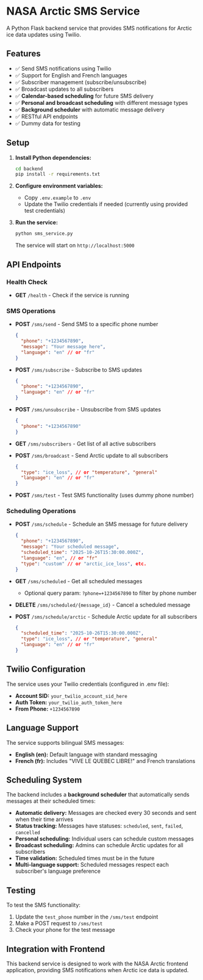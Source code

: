 # NASA Arctic SMS Service

A Python Flask backend service that provides SMS notifications for Arctic ice data updates using Twilio.

## Features

- ✅ Send SMS notifications using Twilio
- ✅ Support for English and French languages
- ✅ Subscriber management (subscribe/unsubscribe)
- ✅ Broadcast updates to all subscribers
- ✅ **Calendar-based scheduling** for future SMS delivery
- ✅ **Personal and broadcast scheduling** with different message types
- ✅ **Background scheduler** with automatic message delivery
- ✅ RESTful API endpoints
- ✅ Dummy data for testing

## Setup

1. **Install Python dependencies:**
   ```bash
   cd backend
   pip install -r requirements.txt
   ```

2. **Configure environment variables:**
   - Copy `.env.example` to `.env`
   - Update the Twilio credentials if needed (currently using provided test credentials)

3. **Run the service:**
   ```bash
   python sms_service.py
   ```

   The service will start on `http://localhost:5000`

## API Endpoints

### Health Check
- **GET** `/health` - Check if the service is running

### SMS Operations
- **POST** `/sms/send` - Send SMS to a specific phone number
  ```json
  {
    "phone": "+1234567890",
    "message": "Your message here",
    "language": "en" // or "fr"
  }
  ```

- **POST** `/sms/subscribe` - Subscribe to SMS updates
  ```json
  {
    "phone": "+1234567890",
    "language": "en" // or "fr"
  }
  ```

- **POST** `/sms/unsubscribe` - Unsubscribe from SMS updates
  ```json
  {
    "phone": "+1234567890"
  }
  ```

- **GET** `/sms/subscribers` - Get list of all active subscribers

- **POST** `/sms/broadcast` - Send Arctic update to all subscribers
  ```json
  {
    "type": "ice_loss", // or "temperature", "general"
    "language": "en" // or "fr"
  }
  ```

- **POST** `/sms/test` - Test SMS functionality (uses dummy phone number)

### Scheduling Operations
- **POST** `/sms/schedule` - Schedule an SMS message for future delivery
  ```json
  {
    "phone": "+1234567890",
    "message": "Your scheduled message",
    "scheduled_time": "2025-10-26T15:30:00.000Z",
    "language": "en", // or "fr"
    "type": "custom" // or "arctic_ice_loss", etc.
  }
  ```

- **GET** `/sms/scheduled` - Get all scheduled messages
  - Optional query param: `?phone=+1234567890` to filter by phone number

- **DELETE** `/sms/scheduled/{message_id}` - Cancel a scheduled message

- **POST** `/sms/schedule/arctic` - Schedule Arctic update for all subscribers
  ```json
  {
    "scheduled_time": "2025-10-26T15:30:00.000Z",
    "type": "ice_loss", // or "temperature", "general"
    "language": "en" // or "fr"
  }
  ```

## Twilio Configuration

The service uses your Twilio credentials (configured in .env file):
- **Account SID:** `your_twilio_account_sid_here`
- **Auth Token:** `your_twilio_auth_token_here`
- **From Phone:** `+1234567890`

## Language Support

The service supports bilingual SMS messages:
- **English (en):** Default language with standard messaging
- **French (fr):** Includes "VIVE LE QUEBEC LIBRE!" and French translations

## Scheduling System

The backend includes a **background scheduler** that automatically sends messages at their scheduled times:
- **Automatic delivery:** Messages are checked every 30 seconds and sent when their time arrives
- **Status tracking:** Messages have statuses: `scheduled`, `sent`, `failed`, `cancelled`
- **Personal scheduling:** Individual users can schedule custom messages
- **Broadcast scheduling:** Admins can schedule Arctic updates for all subscribers
- **Time validation:** Scheduled times must be in the future
- **Multi-language support:** Scheduled messages respect each subscriber's language preference

## Testing

To test the SMS functionality:
1. Update the `test_phone` number in the `/sms/test` endpoint
2. Make a POST request to `/sms/test`
3. Check your phone for the test message

## Integration with Frontend

This backend service is designed to work with the NASA Arctic frontend application, providing SMS notifications when Arctic ice data is updated.